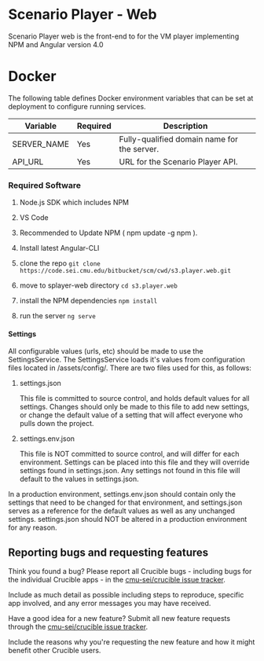 # Scenario Player - Web
Scenario Player web is the front-end to for the VM player implementing NPM and 
Angular 
version 4.0

Docker
======
The following table defines Docker environment variables that can be set at 
deployment to configure running services.

| Variable | Required | Description |
| -------- | -------- | ----------- |
| SERVER_NAME | Yes | Fully-qualified domain name for the server. |
| API_URL | Yes | URL for the Scenario Player API. |

### Required Software
1. Node.js SDK which includes NPM
2. VS Code
3. Recommended to Update NPM ( npm update -g npm ).
4. Install latest Angular-CLI

1. clone the repo
`git clone https://code.sei.cmu.edu/bitbucket/scm/cwd/s3.player.web.git`
2. move to splayer-web directory `cd s3.player.web`
3. install the NPM dependencies
`npm install`
4. run the server `ng serve`

#### Settings

All configurable values (urls, etc) should be made to use the SettingsService. The SettingsService loads it's values from configuration files located in /assets/config/. There are two files used for this, as follows:

1. settings.json

    This file is committed to source control, and holds default values for all settings. Changes should only be made to this file to add new settings, or change the default value of a setting that will affect everyone who pulls down the project.

2. settings.env.json

    This file is NOT committed to source control, and will differ for each environment. Settings can be placed into this file and they will override settings found in settings.json. Any settings not found in this file will default to the values in settings.json. 

In a production environment, settings.env.json should contain only the settings that need to be changed for that environment, and settings.json serves as a reference for the default values as well as any unchanged settings. settings.json should NOT be altered in a production environment for any reason.

## Reporting bugs and requesting features

Think you found a bug? Please report all Crucible bugs - including bugs for the individual Crucible apps - in the [cmu-sei/crucible issue tracker](https://github.com/cmu-sei/crucible/issues). 

Include as much detail as possible including steps to reproduce, specific app involved, and any error messages you may have received.

Have a good idea for a new feature? Submit all new feature requests through the [cmu-sei/crucible issue tracker](https://github.com/cmu-sei/crucible/issues). 

Include the reasons why you're requesting the new feature and how it might benefit other Crucible users.

